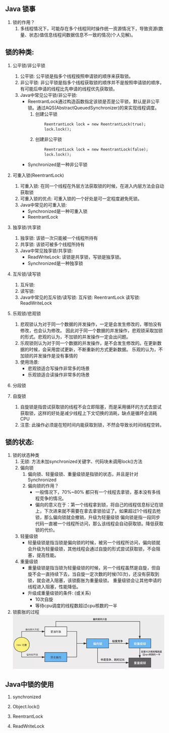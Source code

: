 ## Java 锁事
1. 锁的作用？
    1. 多线程情况下，可能存在多个线程同时操作统一资源情况下，导致资源(数量、状态)值信息线程间数据信息不一致的情况(个人见解)。
## 锁的种类:
1. 公平锁/非公平锁
    1. 公平锁: 公平锁是指多个线程按照申请锁的顺序来获取锁。
    2. 非公平锁: 非公平锁是指多个线程获取锁的顺序并不是按照申请锁的顺序，有可能后申请的线程比先申请的线程优先获取锁。
    3. Java中常见公平锁/非公平锁:
        - ReentrantLock通过构造函数指定该锁是否是公平锁，默认是非公平锁。通过AQS(AbstractQueuedSynchronizer)的来实现线程调度。
            1. 创建公平锁
                ```
                    ReentrantLock lock = new ReentrantLock(true);
                    lock.lock(); 
               ```
            2. 创建非公平锁
                ```
                    ReentrantLock lock = new ReentrantLock(false);
                    lock.lock(); 
                ```
        - Synchronized是一种非公平锁
    
2. 可重入锁(ReentrantLock)
    1. 可重入锁: 在同一个线程在外层方法获取锁的时候，在进入内层方法会自动获取锁
    2. 可重入锁的优点:
        可重入锁的一个好处是可一定程度避免死锁。
    3. Java中常见的可重入锁:
        - Synchronized是一种可重入锁
        - ReentrantLock
3. 独享锁/共享锁
    1. 独享锁: 该锁一次只能被一个线程所持有
    2. 共享锁: 该锁可被多个线程所持有
   3. Java中常见独享锁/共享锁:
        - ReadWriteLock: 读锁是共享锁，写锁是独享锁。
        - Synchronized是一种独享锁
4. 互斥锁/读写锁
    1. 互斥锁:
    2. 读写锁:
    3. Java中常见的互斥锁/读写锁:
        互斥锁: ReentrantLock
        读写锁: ReadWriteLock

5. 乐观锁/悲观锁
    1. 悲观锁认为对于同一个数据的并发操作，一定是会发生修改的，哪怕没有修改，也会认为修改。
        因此对于同一个数据的并发操作，悲观锁采取加锁的形式。悲观的认为，不加锁的并发操作一定会出问题。
    2. 乐观锁则认为对于同一个数据的并发操作，是不会发生修改的。在更新数据的时候，会采用尝试更新，不断重新的方式更新数据。
        乐观的认为，不加锁的并发操作是没有事情的
    3. 使用场景:
        - 悲观锁适合写操作非常多的场景
        - 乐观锁适合读操作非常多的场景
6. 分段锁
    
7. 自旋锁
    1. 自旋锁是指尝试获取锁的线程不会立即阻塞，而是采用循环的方式去尝试获取锁，这样的好处是减少线程上下文切换的消耗，缺点是循环会消耗CPU
    2. 注意: 此操作必须是在短时间内能获取到锁，不然会导致长时间线程空转。
## 锁的状态:
1. 锁的状态种类
    1.  无锁: 方法未加synchronized关键字、代码块未调用lock()方法
    2. 偏向锁
        1. 偏向锁、轻量级锁、重量级锁是指锁的状态，并且是针对Synchronized
        2. 偏向锁的作用？
            - 一般情况下，70%~80% 都只有一个线程去拿锁，基本没有多线程竞争的情况。
            - 偏向的意义在于：第一个线程拿到锁，将自己的线程信息标记在锁上，下次进来就不需要在拿去拿锁验证了。如果超过1个线程去抢锁，那么偏向锁就会撤销，升级为轻量级锁
        偏向锁是指一段同步代码一直被一个线程所访问，那么该线程会自动获取锁。降低获取锁的代价。
    3. 轻量级锁
        - 轻量级锁是指当锁是偏向锁的时候，被另一个线程所访问，偏向锁就会升级为轻量级锁，其他线程会通过自旋的形式尝试获取锁，不会阻塞，提高性能。
    4. 重量级锁
        - 重量级锁是指当锁为轻量级锁的时候，另一个线程虽然是自旋，但自旋不会一直持续下去，当自旋一定次数的时候(10次)，还没有获取到锁，就会进入阻塞，该锁膨胀为重量级锁。
        重量级锁会让其他申请的线程进入阻塞，性能降低。
        - 升级成重量级锁的条件: (或关系)
            - 10次自旋
            - 等待cpu调度的线程数超过cpu核数的一半
2. 锁膨胀的过程
   ![image](Java.lock.status.webp "Lock ")

## Java中锁的使用
1. synchronized

2. Object.lock()

3. ReentrantLock

4. ReadWriteLock
    